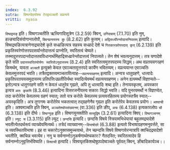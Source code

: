 ```yaml
---
index:  6.3.92
sutra:  विष्पग्देवयोश्च टेरद्र्यञ्चतौ वप्रत्यये
vritti:  nyasa
---
```


`विष्वद्र्यङ्` इति। विष्वगञ्चतीति ऋत्विगादिसूत्रेण (3.2.59) क्विन्, `उगिदचाम्` (7.1.70) इति नुम्, हल्ङ्यादिसंयोगान्तलोपौ, `क्विन्प्रत्ययस्य कुः` (8.2.62) इति कुत्वम्।
`अद्रिसर्ध्योरन्तोदात्तनिपातम्` इत्यादि। विष्वद्र्यङित्यत्रानेनाद्र्यादेशे कृते सध्य्रङित्यत्र सहस्य सध्य्रादे देशे च `गितकारकोपपदात् कृत्` (6.2.139) इति प्रकृतिस्वरेणोत्तरपदसर्यान्तोदात्तत्वं प्राप्नोति, स्वरितत्वं चेष्यते। तस्मादुत्तरपदान्तोदात्ततवविधानार्थमिहाद्रिसध्य्रारेन्तोदात्तत्वं निपात्यते। तेन शेषं भवत्यनुदात्तम्। तत्र यणादेशे कृते सति `उदात्तस्वरितयोर्यणः स्वरितोऽनुदात्तस्य` (8.2.4) इति स्वरितत्वमुत्तरपदस्य सिद्धम्।
अथ वप्रतययगरहणं किमर्थम्, यावता `अञ्चतौ` इत्युक्ते केवल एवाञ्चतावुत्तरपदे कार्येण भवितव्यम्। वप्रत्ययान्त एवाञ्चतिः केवलमुत्तरपदं भवति। तत्रैतद्वक्तव्यमञ्चतावित्याह--`वप्रत्ययग्रहणम्` इत्यादि। अन्यत्र धातुग्रहणे, धात्वादेः प्रकृतिपरतययसमुदायस्य प्रतिपत्तिःउप्रतीतिर्यथा स्यादित्येवमर्थं वप्रत्ययग्रहणम्। अनेन ह्ययमर्थो विज्ञाप्यते--इतोऽन्यत्र धातुगरहणे सति न केवलं धातुरेव गृह्यते, अपि तु धात्वादिः शब्द इति। तेनायस्कृतम्, अयस्कार इत्यत्र `अतः कृकमि` (8.3.46) इत्यादिना विसरजनीयस्य सकारः सिद्धो भवति। यदि पुनरयमर्थो न विज्ञाप्येत, तदा करोतेरेव केवलस्य ग्रहणं स्यात्; ततो यत्र करोतेः केवलस्य प्रत्ययरहितस्य प्रयोगस्तत्रैव स्यात्--अयस्कृदिति। अत्र तुगागमः करोतेरेव भकतत्वात् तद्ग्रहणेनैव गृह्यत इति करोतेरेव केवलस्य प्रयोगः। `अश्वाची` इति। अश्वमञ्चति इति क्विन्, `अञ्चतेश्चोपसंख्यानम्` (वा.336) इति ङीप्, `अचः` (6.4.138) इत्यकारलोपः `चौ` (6.3.138) इति दीर्घः। `विष्वग्युक्` इति। विष्वगयुनक्तीति `सत्सूद्विष` (3.2.61) इत्यादिना क्विप्। `विष्वगञ्चनम्` इति। `ल्युट् च` (3.3.115) इति ल्युट्।
`छन्दसि` इत्यादि। छन्दसि विषये स्त्रियामभिधेयायां बहुलमद्र्यादेशे भवतीत्येतदर्थरूपं व्याख्येयमित्यर्थः। तत्रेदं व्याख्यानम्--`विभाषोदरे` (6.3.88) इत्यतो विभाषाग्रहणमनुवर्त्तते, सा च व्यवस्थितविभाषा। इह वा चकारोऽनुक्तसमुच्चयार्थः, तेन च्छन्दसि विषये विष्वगावेरन्यत्रापि क्वचिदद्र्यादेशो भवतीति, क्वचिन्न भवत्येव। ननु च सर्वनाम्नोऽनुकर्षणार्थश्चकारः? नैतदस्ति; स्वरितत्वादेव हि सर्वनाम्नोऽनुवृत्तिर्भविष्यति। `विश्वाची` इत्यादि। विश्वघृतकिंशब्देषूपपदेष्वञ्चतेः पूर्ववत् क्विन्, ङीबादिकार्यञ्च।।

